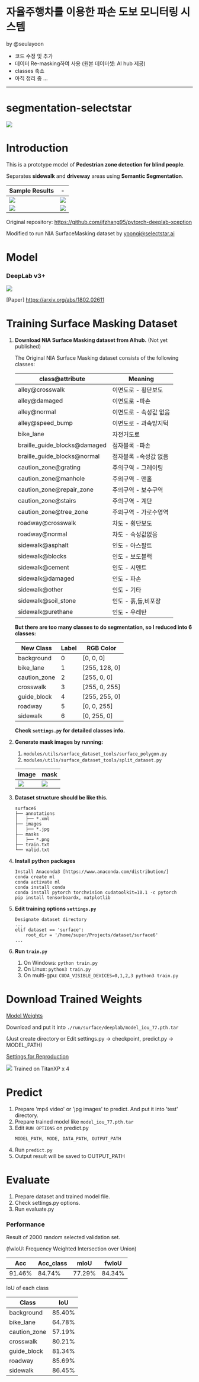 # 자율주행차를 이용한 파손 도보 모니터링 시스템 
by @seulayoon

- 코드 수정 및 추가
- 데이터 Re-masking하여 사용 (원본 데이터셋: AI hub 제공)
- classes 축소
- 아직 정리 중 ...
___



# segmentation-selectstar

![](https://media.giphy.com/media/S7KnEAj0ZYpXeDLLuJ/giphy.gif)

# Introduction

This is a prototype model of **Pedestrian zone detection for blind people**.

Separates **sidewalk** and **driveway** areas using **Semantic Segmentation**.

Sample Results | -
--- | ---
![](docs/imgs/MP_SEL_SUR_001453_out.jpg) | ![](docs/imgs/MP_SEL_SUR_001456_out.jpg)
![](docs/imgs/MP_SEL_SUR_001503_out.jpg) | ![](docs/imgs/MP_SEL_SUR_001563_out.jpg)

Original repository: https://github.com/jfzhang95/pytorch-deeplab-xception

Modified to run NIA SurfaceMasking dataset by yoongi@selectstar.ai


# Model

### DeepLab v3+
![](docs/imgs/deeplabv3p.jpg)

[Paper] https://arxiv.org/abs/1802.02611


# Training Surface Masking Dataset

1. **Download NIA Surface Masking dataset from AIhub.** (Not yet published)

    The Original NIA Surface Masking dataset consists of the following classes:
    
    class@attribute | Meaning
    --- | ---
    alley@crosswalk|이면도로 - 횡단보도
    alley@damaged|이면도로 -파손
    alley@normal|이면도로 - 속성값 없음
    alley@speed_bump|이면도로 - 과속방지턱
    bike_lane|자전거도로
    braille_guide_blocks@damaged|점자블록 -파손
    braille_guide_blocks@normal|점자블록 -속성값 없음
    caution_zone@grating|주의구역 - 그레이팅
    caution_zone@manhole|주의구역 - 맨홀
    caution_zone@repair_zone|주의구역 - 보수구역
    caution_zone@stairs|주의구역 - 계단
    caution_zone@tree_zone|주의구역 - 가로수영역
    roadway@crosswalk|차도 - 횡단보도
    roadway@normal|차도 - 속성값없음
    sidewalk@asphalt|인도 - 아스팔트
    sidewalk@blocks|인도 - 보도블럭
    sidewalk@cement|인도 - 시멘트
    sidewalk@damaged|인도 - 파손
    sidewalk@other|인도 - 기타
    sidewalk@soil_stone|인도 - 흙,돌,비포장
    sidewalk@urethane|인도 - 우레탄
    
    **But there are too many classes to do segmentation, so I reduced into 6 classes:**
    
    New Class | Label | RGB Color
    --- | --- | ---
    background|0|[0, 0, 0]
    bike_lane|1|[255, 128, 0]
    caution_zone|2|[255, 0, 0]
    crosswalk|3|[255, 0, 255]
    guide_block|4|[255, 255, 0]
    roadway|5|[0, 0, 255]
    sidewalk|6|[0, 255, 0]
    
    **Check ```settings.py``` for detailed classes info.**


2. **Generate mask images by running:**
    1. ```modules/utils/surface_dataset_tools/surface_polygon.py```
    2. ```modules/utils/surface_dataset_tools/split_dataset.py```
    
    image | mask
    --- | ---
    ![](docs/imgs/MP_SEL_SUR_001457.jpg)|![](docs/imgs/MP_SEL_SUR_001457.png)
    
3. **Dataset structure should be like this.**
    ```
    surface6
    ├── annotations
    │   ├── *.xml
    ├── images
    │   ├── *.jpg
    ├── masks
    │   ├── *.png
    ├── train.txt
    └── valid.txt
    ```
4. **Install python packages**
    ```
    Install Anaconda3 [https://www.anaconda.com/distribution/]
    conda create ml
    conda activate ml
    conda install conda
    conda install pytorch torchvision cudatoolkit=10.1 -c pytorch
    pip install tensorboardx, matplotlib
    ```
5. **Edit training options ```settings.py```**
    ```
    Designate dataset directory
    ...
    elif dataset == 'surface':
        root_dir = '/home/super/Projects/dataset/surface6'
    ...
    ```
6. **Run ```train.py```**
    1. On Windows: ```python train.py```
    2. On Linux: ```python3 train.py```
    3. On multi-gpu: ```CUDA_VISIBLE_DEVICES=0,1,2,3 python3 train.py```


# Download Trained Weights
[Model Weights](https://drive.google.com/file/d/1Y8RhV3hWEoE4mqbriGbAyMDQMIaQdrnb/view?usp=sharing)

Download and put it into ```./run/surface/deeplab/model_iou_77.pth.tar```

(Just create directory or Edit settings.py -> checkpoint, predict.py -> MODEL_PATH)

[Settings for Reproduction](https://drive.google.com/drive/folders/16Pu_N7TOJN6NA9d92ohREWsVy9cWRH1i?usp=sharing)

![](docs/imgs/logs.png)
Trained on TitanXP x 4


# Predict
1. Prepare 'mp4 video' or 'jpg images' to predict. And put it into 'test' directory.
2. Prepare trained model like ```model_iou_77.pth.tar```
2. Edit ```RUN OPTIONS``` on predict.py
    ```
    MODEL_PATH, MODE, DATA_PATH, OUTPUT_PATH
    ```
3. Run ```predict.py```
4. Output result will be saved to OUTPUT_PATH


# Evaluate
1. Prepare dataset and trained model file.
2. Check settings.py options.
3. Run evaluate.py

### Performance

Result of 2000 random selected validation set.

(fwIoU: Frequency Weighted Intersection over Union)

Acc | Acc_class | mIoU | fwIoU
--- | --- | --- | ---
91.46% | 84.74% | 77.29% | 84.34%

IoU of each class

Class | IoU
--- | ---
background|85.40%
bike_lane|64.78%
caution_zone|57.19%
crosswalk|80.21%
guide_block|81.34%
roadway|85.69%
sidewalk|86.45%
